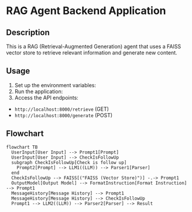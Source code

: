 # RAG Agent Backend Application

## Description

This is a RAG (Retrieval-Augmented Generation) agent that uses a FAISS vector store to retrieve relevant information and generate new content.

## Usage

1. Set up the environment variables:
2. Run the application:
3. Access the API endpoints:

- `http://localhost:8000/retrieve` (GET)
- `http://localhost:8000/generate` (POST)

## Flowchart

```mermaid
flowchart TB
  UserInput[User Input] --> Prompt1[Prompt]
  UserInput[User Input] --> CheckIsFollowUp
  subgraph CheckIsFollowUp[Check is follow up]
    Prompt2[Prompt] --> LLM1((LLM)) --> Parser1[Parser]
  end
  CheckIsFollowUp --> FAISS[("FAISS (Vector Store)")] -.-> Prompt1
  OutputModel[Output Model] --> FormatInstruction[Format Instruction] --> Prompt1
  MessageHistory[Message History] --> Prompt1
  MessageHistory[Message History] --> CheckIsFollowUp
  Prompt1 --> LLM2((LLM)) --> Parser2[Parser] --> Result
```
